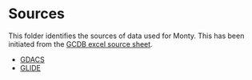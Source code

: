 # Sources

This folder identifies the sources of data used for Monty. This has been initiated from the [GCDB excel source sheet](https://github.com/IFRCGo/GCDB/blob/main/Taxonomies/Monty_DataSources.xlsx).

- [GDACS](./GDACS/README.md)
- [GLIDE](./GLIDE/README.md)
